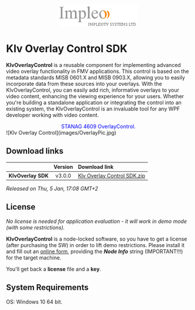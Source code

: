 
<div align="center">
  <a >
    <img src="images/impleo_logo.png" alt="Logo" >
  </a>
</div>

# Klv Overlay Control SDK

**KlvOverlayControl** is a reusable component for implementing advanced video overlay functionality in FMV applications. This control is based on the metadata standards MISB 0601.X and MISB 0903.X, allowing you to easily incorporate data from these sources into your overlays. With the KlvOverlayControl, you can easily add rich, informative overlays to your video content, enhancing the viewing experience for your users. Whether you're building a standalone application or integrating the control into an existing system, the KlvOverlayControl is an invaluable tool for any WPF developer working with video content.
<div align="center">
	<font color="blue">STANAG 4609 OverlayControl.</font>
</div>
![Klv Overlay Control](images/OverlayPic.jpg)



## Download links

|          | Version             | Download link                                                           | 
|:---------|:-------------------:|:------------------------------------------------------------------------|
| **KlvOverlay SDK** |  v3.0.0 | [Klv Overlay Control SDK.zip](https://github.com/impleotv/klvoverlay-release/releases/latest/download/klvoverlaySdk.zip) | 


*Released on Thu, 5 Jan, 17:08 GMT+2*


## License

*No license is needed for application evaluation - it will work in demo mode (with some restrictions).*

**KlvOverlayControl** is a node-locked software, so you have to get a license (after purchasing the SW) in order to lift demo restrictions. Please install it and fill out an [online form](https://docs.google.com/forms/d/e/1FAIpQLSd_XW6bDsFce1G1cpds4gMQNlwNax0CvkWzcMbscxZ5rLaIbA/viewform), providing the ***Node Info*** string (IMPORTANT!!!) for the target machine.  


You'll get back a **license** file and a **key**.

## System Requirements

OS: Windows 10 64 bit.

